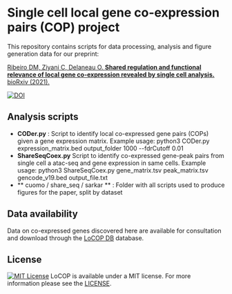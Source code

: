 # Single cell local gene co-expression pairs (COP) project

This repository contains scripts for data processing, analysis and figure generation data for our preprint:

[Ribeiro DM, Ziyani C, Delaneau O. **Shared regulation and functional relevance of local gene co-expression revealed by single cell analysis.** bioRxiv (2021).](https://www.biorxiv.org/content/10.1101/2021.12.14.472573v1)

[![DOI](https://zenodo.org/badge/437784059.svg)](https://zenodo.org/badge/latestdoi/437784059)

## Analysis scripts
- **CODer.py** : Script to identify local co-expressed gene pairs (COPs) given a gene expression matrix. Example usage: python3 CODer.py expression_matrix.bed output_folder 1000 --fdrCutoff 0.01
- **ShareSeqCoex.py** Script to identify co-expressed gene-peak pairs from single cell a atac-seq and gene expression in same cells. Example usage: python3 ShareSeqCoex.py gene_matrix.tsv peak_matrix.tsv gencode_v19.bed output_file.txt
- ** cuomo / share_seq / sarkar ** : Folder with all scripts used to produce figures for the paper, split by dataset

## Data availability
Data on co-expressed genes discovered here are available for consultation and download through the [LoCOP DB](http://glcoex.unil.ch) database. 

## License
[![MIT License](https://img.shields.io/badge/license-MIT-green.svg)](LICENSE)
LoCOP is available under a MIT license. For more information please see the [LICENSE](LICENSE).
